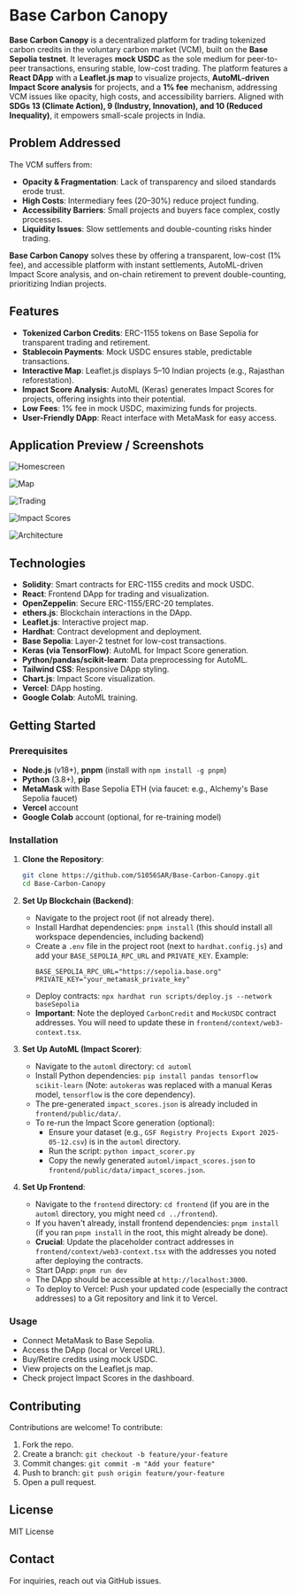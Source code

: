 # Base Carbon Canopy

**Base Carbon Canopy** is a decentralized platform for trading tokenized carbon credits in the voluntary carbon market (VCM), built on the **Base Sepolia testnet**. It leverages **mock USDC** as the sole medium for peer-to-peer transactions, ensuring stable, low-cost trading. The platform features a **React DApp** with a **Leaflet.js map** to visualize projects, **AutoML-driven Impact Score analysis** for projects, and a **1% fee** mechanism, addressing VCM issues like opacity, high costs, and accessibility barriers. Aligned with **SDGs 13 (Climate Action), 9 (Industry, Innovation), and 10 (Reduced Inequality)**, it empowers small-scale projects in India.

## Problem Addressed

The VCM suffers from:
- **Opacity & Fragmentation**: Lack of transparency and siloed standards erode trust.
- **High Costs**: Intermediary fees (20–30%) reduce project funding.
- **Accessibility Barriers**: Small projects and buyers face complex, costly processes.
- **Liquidity Issues**: Slow settlements and double-counting risks hinder trading.

**Base Carbon Canopy** solves these by offering a transparent, low-cost (1% fee), and accessible platform with instant settlements, AutoML-driven Impact Score analysis, and on-chain retirement to prevent double-counting, prioritizing Indian projects.

## Features
- **Tokenized Carbon Credits**: ERC-1155 tokens on Base Sepolia for transparent trading and retirement.
- **Stablecoin Payments**: Mock USDC ensures stable, predictable transactions.
- **Interactive Map**: Leaflet.js displays 5–10 Indian projects (e.g., Rajasthan reforestation).
- **Impact Score Analysis**: AutoML (Keras) generates Impact Scores for projects, offering insights into their potential.
- **Low Fees**: 1% fee in mock USDC, maximizing funds for projects.
- **User-Friendly DApp**: React interface with MetaMask for easy access.

## Application Preview / Screenshots

![Homescreen](frontend/public/basecarboncanopyhome.png)

![Map](frontend/public/bcc3.png)

![Trading](frontend/public/bcctrade.png)

![Impact Scores](frontend/public/bcc4.png)

![Architecture](frontend/public/bccarch.png)

## Technologies
- **Solidity**: Smart contracts for ERC-1155 credits and mock USDC.
- **React**: Frontend DApp for trading and visualization.
- **OpenZeppelin**: Secure ERC-1155/ERC-20 templates.
- **ethers.js**: Blockchain interactions in the DApp.
- **Leaflet.js**: Interactive project map.
- **Hardhat**: Contract development and deployment.
- **Base Sepolia**: Layer-2 testnet for low-cost transactions.
- **Keras (via TensorFlow)**: AutoML for Impact Score generation.
- **Python/pandas/scikit-learn**: Data preprocessing for AutoML.
- **Tailwind CSS**: Responsive DApp styling.
- **Chart.js**: Impact Score visualization.
- **Vercel**: DApp hosting.
- **Google Colab**: AutoML training.

## Getting Started

### Prerequisites
- **Node.js** (v18+), **pnpm** (install with `npm install -g pnpm`)
- **Python** (3.8+), **pip**
- **MetaMask** with Base Sepolia ETH (via faucet: e.g., Alchemy's Base Sepolia faucet)
- **Vercel** account
- **Google Colab** account (optional, for re-training model)

### Installation
1. **Clone the Repository**:
   ```bash
   git clone https://github.com/S1056SAR/Base-Carbon-Canopy.git
   cd Base-Carbon-Canopy
   ```

2. **Set Up Blockchain (Backend)**:
   - Navigate to the project root (if not already there).
   - Install Hardhat dependencies: `pnpm install` (this should install all workspace dependencies, including backend)
   - Create a `.env` file in the project root (next to `hardhat.config.js`) and add your `BASE_SEPOLIA_RPC_URL` and `PRIVATE_KEY`. Example:
     ```
     BASE_SEPOLIA_RPC_URL="https://sepolia.base.org"
     PRIVATE_KEY="your_metamask_private_key"
     ```
   - Deploy contracts: `npx hardhat run scripts/deploy.js --network baseSepolia`
   - **Important**: Note the deployed `CarbonCredit` and `MockUSDC` contract addresses. You will need to update these in `frontend/context/web3-context.tsx`.

3. **Set Up AutoML (Impact Scorer)**:
   - Navigate to the `automl` directory: `cd automl`
   - Install Python dependencies: `pip install pandas tensorflow scikit-learn` (Note: `autokeras` was replaced with a manual Keras model, `tensorflow` is the core dependency).
   - The pre-generated `impact_scores.json` is already included in `frontend/public/data/`.
   - To re-run the Impact Score generation (optional):
     - Ensure your dataset (e.g., `GSF Registry Projects Export 2025-05-12.csv`) is in the `automl` directory.
     - Run the script: `python impact_scorer.py`
     - Copy the newly generated `automl/impact_scores.json` to `frontend/public/data/impact_scores.json`.

4. **Set Up Frontend**:
   - Navigate to the `frontend` directory: `cd frontend` (if you are in the `automl` directory, you might need `cd ../frontend`).
   - If you haven't already, install frontend dependencies: `pnpm install` (if you ran `pnpm install` in the root, this might already be done).
   - **Crucial**: Update the placeholder contract addresses in `frontend/context/web3-context.tsx` with the addresses you noted after deploying the contracts.
   - Start DApp: `pnpm run dev`
   - The DApp should be accessible at `http://localhost:3000`.
   - To deploy to Vercel: Push your updated code (especially the contract addresses) to a Git repository and link it to Vercel.

### Usage
- Connect MetaMask to Base Sepolia.
- Access the DApp (local or Vercel URL).
- Buy/Retire credits using mock USDC.
- View projects on the Leaflet.js map.
- Check project Impact Scores in the dashboard.

## Contributing
Contributions are welcome! To contribute:
1. Fork the repo.
2. Create a branch: `git checkout -b feature/your-feature`
3. Commit changes: `git commit -m "Add your feature"`
4. Push to branch: `git push origin feature/your-feature`
5. Open a pull request.

## License
MIT License

## Contact
For inquiries, reach out via GitHub issues.

